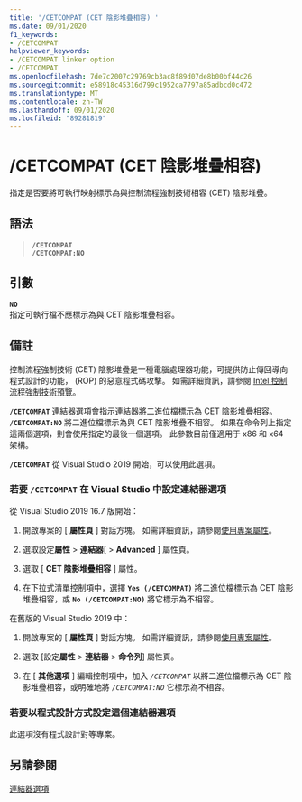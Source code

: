 ```yaml
---
title: '/CETCOMPAT (CET 陰影堆疊相容) '
ms.date: 09/01/2020
f1_keywords:
- /CETCOMPAT
helpviewer_keywords:
- /CETCOMPAT linker option
- /CETCOMPAT
ms.openlocfilehash: 7de7c2007c29769cb3ac8f89d07de8b00bf44c26
ms.sourcegitcommit: e58918c45316d799c1952ca7797a85adbcd0c472
ms.translationtype: MT
ms.contentlocale: zh-TW
ms.lasthandoff: 09/01/2020
ms.locfileid: "89281819"
---
```

# <a name="cetcompat-cet-shadow-stack-compatible"></a>/CETCOMPAT (CET 陰影堆疊相容) 

指定是否要將可執行映射標示為與控制流程強制技術相容 (CET) 陰影堆疊。

## <a name="syntax"></a>語法

> **`/CETCOMPAT`**\
> **`/CETCOMPAT:NO`**

## <a name="arguments"></a>引數

**`NO`**<br/>
指定可執行檔不應標示為與 CET 陰影堆疊相容。

## <a name="remarks"></a>備註

控制流程強制技術 (CET) 陰影堆疊是一種電腦處理器功能，可提供防止傳回導向程式設計的功能， (ROP) 的惡意程式碼攻擊。 如需詳細資訊，請參閱 [Intel 控制流程強制技術預覽](https://software.intel.com/sites/default/files/managed/4d/2a/control-flow-enforcement-technology-preview.pdf)。

**`/CETCOMPAT`** 連結器選項會指示連結器將二進位檔標示為 CET 陰影堆疊相容。 **`/CETCOMPAT:NO`** 將二進位檔標示為與 CET 陰影堆疊不相容。 如果在命令列上指定這兩個選項，則會使用指定的最後一個選項。 此參數目前僅適用于 x86 和 x64 架構。

**`/CETCOMPAT`** 從 Visual Studio 2019 開始，可以使用此選項。

### <a name="to-set-the-cetcompat-linker-option-in-visual-studio"></a>若要 `/CETCOMPAT` 在 Visual Studio 中設定連結器選項

從 Visual Studio 2019 16.7 版開始：

1. 開啟專案的 [ **屬性頁** ] 對話方塊。 如需詳細資訊，請參閱[使用專案屬性](../working-with-project-properties.md)。

1. 選取設定**屬性**  >  **連結器**[  >  **Advanced** ] 屬性頁。

1. 選取 [ **CET 陰影堆疊相容** ] 屬性。

1. 在下拉式清單控制項中，選擇 **`Yes (/CETCOMPAT)`** 將二進位檔標示為 CET 陰影堆疊相容，或 **`No (/CETCOMPAT:NO)`** 將它標示為不相容。

在舊版的 Visual Studio 2019 中：

1. 開啟專案的 [ **屬性頁** ] 對話方塊。 如需詳細資訊，請參閱[使用專案屬性](../working-with-project-properties.md)。

1. 選取 [設定**屬性**  >  **連結器**  >  **命令列**] 屬性頁。

1. 在 [ **其他選項** ] 編輯控制項中，加入 *`/CETCOMPAT`* 以將二進位檔標示為 CET 陰影堆疊相容，或明確地將 *`/CETCOMPAT:NO`* 它標示為不相容。

### <a name="to-set-this-linker-option-programmatically"></a>若要以程式設計方式設定這個連結器選項

此選項沒有程式設計對等專案。

## <a name="see-also"></a>另請參閱

[連結器選項](linker-options.md)
